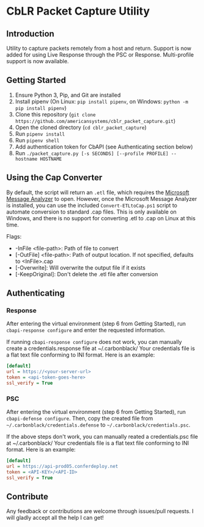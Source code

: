 # CbLR Packet Capture Utility

## Introduction

Utility to capture packets remotely from a host and return. Support is now added for using Live Response through the PSC or Response. Multi-profile support is now available.

## Getting Started

1. Ensure Python 3, Pip, and Git are installed
2. Install pipenv (On Linux: `pip install pipenv`, on Windows: `python -m pip install pipenv`)
3. Clone this repository (`git clone https://github.com/americansystems/cblr_packet_capture.git`)
4. Open the cloned directory (`cd cblr_packet_capture`)
5. Run `pipenv install`
6. Run `pipenv shell`
7. Add authentication token for CbAPI (see Authenticating section below)
8. Run `./packet_capture.py [-s SECONDS] [--profile PROFILE] --hostname HOSTNAME`

## Using the Cap Converter

By default, the script will return an `.etl` file, which requires the [Microsoft Message Analyzer](https://www.microsoft.com/en-us/download/details.aspx?id=44226) to open. However, once the Microsoft Message Analyzer is installed, you can use the included `Convert-ETLtoCap.ps1` script to automate conversion to standard .cap files. This is only available on Windows, and there is no support for converting .etl to .cap on Linux at this time.

Flags:

* -InFile \<file-path>: Path of file to convert
* [-OutFile] \<file-path>: Path of output location. If not specified, defaults to \<InFile>.cap
* [-Overwrite]: Will overwrite the output file if it exists
* [-KeepOriginal]: Don't delete the .etl file after conversion

## Authenticating

### Response

After entering the virtual environment (step 6 from Getting Started), run `cbapi-response configure` and enter the requested information.

If running `cbapi-response configure` does not work, you can manually create a credentials.response file at ~/.carbonblack/
Your credentials file is a flat text file conforming to INI format. Here is an example:

```INI
[default]
url = https://<your-server-url>
token = <api-token-goes-here>
ssl_verify = True
```

### PSC

After entering the virtual environment (step 6 from Getting Started), run `cbapi-defense configure`. Then, copy the created file from `~/.carbonblack/credentials.defense` to `~/.carbonblack/credentials.psc`.

If the above steps don't work, you can manually reated a credentials.psc file at ~/.carbonblack/
Your credentials file is a flat text file conforming to INI format. Here is an example:

```INI
[default]
url = https://api-prod05.conferdeploy.net
token = <API-KEY>/<API-ID>
ssl_verify = True
```

## Contribute

Any feedback or contributions are welcome through issues/pull requests. I will gladly accept all the help I can get!
